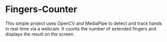 # Fingers-Counter
This simple project uses OpenCV and MediaPipe to detect and track hands in real-time via a webcam. It counts the number of extended fingers and displays the result on the screen. 

